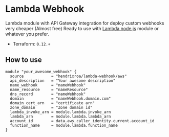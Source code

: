 # Lambda Webhook

Lambda module with API Gateway integration for deploy custom webhooks very cheaper (Almost free)
Ready to use with [Lambda node.js](https://github.com/hendrixroa/terraform-aws-lambda-nodejs-yarn) module or whatever you prefer.

- Terraform: `0.12.+`

## How to use

```hcl
module "your_awesome_webhook" {
  source            = "hendrixroa/lambda-webhook/aws"
  api_description   = "Your awesome description"
  name_webhook      = "nameWebhook"
  name_resource     = "nameResource"
  dns_record        = "nameWebhook"
  domain            = "nameWebhook.domain.com"
  domain_cert_arn   = "certificate arn"
  zone_domain       = "Zone domain id"
  lambda_invoke_arn = module.lambda.invoke_arn
  lambda_arn        = module.lambda.lambda_arn
  account_id        = data.aws_caller_identity.current.account_id
  function_name     = module.lambda.function_name
}
```
